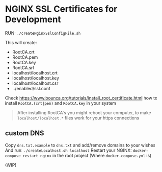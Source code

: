 # NGINX SSL Certificates for Development

RUN: `./createNginxSslConfigFile.sh`

This will create:

- RootCA.crt
- RootCA.pem
- RootCA.key
- RootCA.srl
- localhost/localhost.crt
- localhost/localhost.key
- localhost/localhost.csr
- ../enabled/ssl.conf

Check https://www.bounca.org/tutorials/install_root_certificate.html
how to install `RootCA.(crt|pem)` and `RootCA.key` in your system


> After installing RootCA's you might reboot your computer, to make `localhost/localhost.*` files work for your https connections

## custom DNS

Copy `dns.txt.example` to `dns.txt` and add/remove domains to your wishes
And run: `./createLocalhost.sh localhost`
Restart your NGINX: `docker-compose restart nginx` in the root project (Where `docker-compose.yml` is)

(WIP)